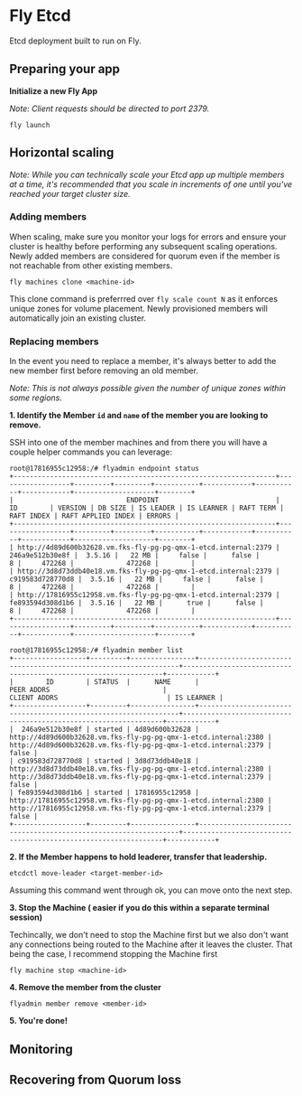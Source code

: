 # Fly Etcd

Etcd deployment built to run on Fly.

## Preparing your app

**Initialize a new Fly App**

_Note: Client requests should be directed to port 2379._ 

```
fly launch
```

## Horizontal scaling

*Note: While you can *technically* scale your Etcd app up multiple members at a time, it's recommended that you scale in increments of one until you've reached your target cluster size.*

### Adding members
When scaling, make sure you monitor your logs for errors and ensure your cluster is healthy before performing any subsequent scaling operations.  Newly added members are considered for quorum even if the member is not reachable from other existing members.

```
fly machines clone <machine-id>
```

This clone command is preferrred over `fly scale count N` as it enforces unique zones for volume placement.  Newly provisioned members will automatically join an existing cluster.

### Replacing members 
In the event you need to replace a member, it's always better to add the new member first before removing an old member.

_Note: This is not always possible given the number of unique zones within some regions._

**1. Identify the Member `id` and `name` of the member you are looking to remove.**

SSH into one of the member machines and from there you will have a couple helper commands you can leverage:

```
root@17816955c12958:/# flyadmin endpoint status
+-----------------------------------------------------------------+------------------+---------+---------+-----------+------------+-----------+------------+--------------------+--------+
|                            ENDPOINT                             |        ID        | VERSION | DB SIZE | IS LEADER | IS LEARNER | RAFT TERM | RAFT INDEX | RAFT APPLIED INDEX | ERRORS |
+-----------------------------------------------------------------+------------------+---------+---------+-----------+------------+-----------+------------+--------------------+--------+
| http://4d89d600b32628.vm.fks-fly-pg-pg-qmx-1-etcd.internal:2379 |  246a9e512b30e8f |  3.5.16 |   22 MB |     false |      false |         8 |     472268 |             472268 |        |
| http://3d8d73ddb40e18.vm.fks-fly-pg-pg-qmx-1-etcd.internal:2379 | c919583d728770d8 |  3.5.16 |   22 MB |     false |      false |         8 |     472268 |             472268 |        |
| http://17816955c12958.vm.fks-fly-pg-pg-qmx-1-etcd.internal:2379 | fe893594d308d1b6 |  3.5.16 |   22 MB |      true |      false |         8 |     472268 |             472268 |        |
+-----------------------------------------------------------------+------------------+---------+---------+-----------+------------+-----------+------------+--------------------+--------+
```

```
root@17816955c12958:/# flyadmin member list
+------------------+---------+----------------+-----------------------------------------------------------------+-----------------------------------------------------------------+------------+
|        ID        | STATUS  |      NAME      |                           PEER ADDRS                            |                          CLIENT ADDRS                           | IS LEARNER |
+------------------+---------+----------------+-----------------------------------------------------------------+-----------------------------------------------------------------+------------+
|  246a9e512b30e8f | started | 4d89d600b32628 | http://4d89d600b32628.vm.fks-fly-pg-pg-qmx-1-etcd.internal:2380 | http://4d89d600b32628.vm.fks-fly-pg-pg-qmx-1-etcd.internal:2379 |      false |
| c919583d728770d8 | started | 3d8d73ddb40e18 | http://3d8d73ddb40e18.vm.fks-fly-pg-pg-qmx-1-etcd.internal:2380 | http://3d8d73ddb40e18.vm.fks-fly-pg-pg-qmx-1-etcd.internal:2379 |      false |
| fe893594d308d1b6 | started | 17816955c12958 | http://17816955c12958.vm.fks-fly-pg-pg-qmx-1-etcd.internal:2380 | http://17816955c12958.vm.fks-fly-pg-pg-qmx-1-etcd.internal:2379 |      false |
+------------------+---------+----------------+-----------------------------------------------------------------+-----------------------------------------------------------------+------------+
```


**2. If the Member happens to hold leaderer, transfer that leadership.**

```
etcdctl move-leader <target-member-id>
```

Assuming this command went through ok, you can move onto the next step.  


**3. Stop the Machine ( easier if you do this within a separate terminal session)**

Techincally, we don't need to stop the Machine first but we also don't want any connections being routed to the Machine after it leaves the cluster.
That being the case, I recommend stopping the Machine first

```
fly machine stop <machine-id>
```

**4. Remove the member from the cluster** 

```
flyadmin member remove <member-id>
```

**5. You're done!**


## Monitoring

## Recovering from Quorum loss
